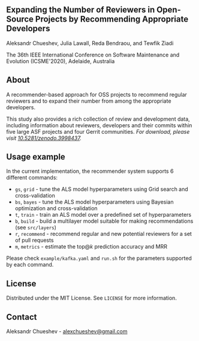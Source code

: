 ## Expanding the Number of Reviewers in Open-Source Projects by Recommending Appropriate Developers
Aleksandr Chueshev, Julia Lawall, Reda Bendraou, and Tewfik Ziadi

The 36th IEEE International Conference on Software Maintenance 
and Evolution (ICSME'2020), Adelaide, Australia

## About
A recommender-based approach for OSS projects to
recommend regular reviewers and to expand their number
from among the appropriate developers. 

This study also provides a rich collection of review and development data, 
including information about reviewers, developers and their
commits within five large ASF projects and four Gerrit communities.
_For download, please visit [10.5281/zenodo.3998437](https://doi.org/10.5281/zenodo.3998437)._

## Usage example
In the current implementation, the recommender system supports 6 different commands:
- `gs`, `grid` - tune the ALS model hyperparameters using Grid search and cross-validation
- `bs`, `bayes` - tune the ALS model hyperparameters using Bayesian optimization and cross-validation
- `t`, `train` - train an ALS model over a predefined set of hyperparameters
- `b`, `build` - build a multilayer model suitable for making recommendations (see `src/layers`)
- `r`, `recommend` - recommend regular and new potential reviewers for a set of pull requests
- `m`, `metrics` -  estimate the top@_k_ prediction accuracy and MRR

Please check `example/kafka.yaml` and `run.sh` for the parameters supported by each command.

## License
Distributed under the MIT License. See `LICENSE` for more information.

## Contact
Aleksandr Chueshev - alexchueshev@gmail.com

